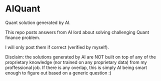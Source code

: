 # AIQuant
Quant solution generated by AI.

This repo posts answers from AI lord about solving challenging Quant finance problem.

I will only post them if correct (verified by myself).

Disclaim: the solutions generated by AI are NOT built on top of any of the proprietary knowledge (nor trained on any proprietary data) from my proffessional job.
If there is any overlap, this is simply AI being smart enough to figure out based on a generic question :)
